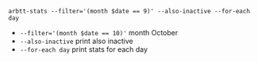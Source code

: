     arbtt-stats --filter='(month $date == 9)' --also-inactive --for-each day
    

- `--filter='(month $date == 10)'` month October
- `--also-inactive` print also inactive
- `--for-each day` print stats for each day
